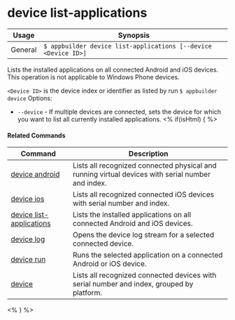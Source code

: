 device list-applications
==========

Usage | Synopsis
------|-------
General | `$ appbuilder device list-applications [--device <Device ID>]`
Lists the installed applications on all connected Android and iOS devices. 
This operation is not applicable to Windows Phone devices.

`<Device ID>` is the device index or identifier as listed by run `$ appbuilder device`
Options:
   * `--device` - If multiple devices are connected, sets the device for which you want to list all currently installed applications.
<% if(isHtml) { %> 

#### Related Commands

Command | Description
----------|----------
[device android](device-android.html) | Lists all recognized connected physical and running virtual devices with serial number and index.
[device ios](device-ios.html) | Lists all recognized connected iOS devices with serial number and index.
[device list-applications](device-list-applications.html) | Lists the installed applications on all connected Android and iOS devices.
[device log](device-log.html) | Opens the device log stream for a selected connected device.
[device run](device-run.html) | Runs the selected application on a connected Android or iOS device.
[device](device.html) | Lists all recognized connected devices with serial number and index, grouped by platform.
<% } %>